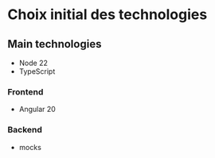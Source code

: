 # Choix initial des technologies

## Main technologies

- Node 22
- TypeScript

### Frontend

- Angular 20

### Backend

- mocks
